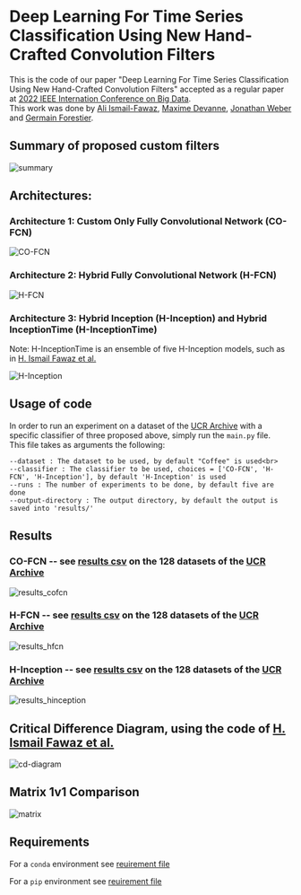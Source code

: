 # Deep Learning For Time Series Classification Using New Hand-Crafted Convolution Filters

This is the code of our paper "Deep Learning For Time Series Classification Using New Hand-Crafted Convolution Filters" accepted as a regular paper at [2022 IEEE Internation Conference on Big Data](https://bigdataieee.org/BigData2022/).<br>
This work was done by [Ali Ismail-Fawaz](https://hadifawaz1999.github.io/), [Maxime Devanne](http://maxime-devanne.com/), [Jonathan Weber](https://www.jonathan-weber.eu/) and [Germain Forestier](https://germain-forestier.info/).

## Summary of proposed custom filters

![summary](images/summary.png)

## Architectures:

### Architecture 1: Custom Only Fully Convolutional Network (CO-FCN)

![CO-FCN](images/CO-FCN.png)

### Architecture 2: Hybrid Fully Convolutional Network (H-FCN)

![H-FCN](images/H-FCN.png)

### Architecture 3: Hybrid Inception (H-Inception) and Hybrid InceptionTime (H-InceptionTime)<br>
Note: H-InceptionTime is an ensemble of five H-Inception models, such as in [H. Ismail Fawaz et al.](https://github.com/hfawaz/InceptionTime)

![H-Inception](images/H-Inception.png)

## Usage of code

In order to run an experiment on a dataset of the [UCR Archive](https://www.cs.ucr.edu/~eamonn/time_series_data/) with a specific classifier of three proposed above, simply run the ```main.py``` file. <br>
This file takes as arguments the following:<br>
```
--dataset : The dataset to be used, by default "Coffee" is used<br>
--classifier : The classifier to be used, choices = ['CO-FCN', 'H-FCN', 'H-Inception'], by default 'H-Inception' is used
--runs : The number of experiments to be done, by default five are done
--output-directory : The output directory, by default the output is saved into 'results/'
```

## Results

### CO-FCN -- see [results csv](results/CO-FCN/results_UCR_128.csv) on the 128 datasets of the [UCR Archive](https://www.cs.ucr.edu/~eamonn/time_series_data/)

![results_cofcn](images/results_cofcn.png)

### H-FCN -- see [results csv](results/H-FCN/results_UCR_128.csv) on the 128 datasets of the [UCR Archive](https://www.cs.ucr.edu/~eamonn/time_series_data/)


![results_hfcn](images/results_hfcn.png)

### H-Inception -- see [results csv](results/H-Inception/results_UCR_128.csv) on the 128 datasets of the [UCR Archive](https://www.cs.ucr.edu/~eamonn/time_series_data/)


![results_hinception](images/results_hinception.png)

## Critical Difference Diagram, using the code of [H. Ismail Fawaz et al.](https://github.com/hfawaz/cd-diagram)

![cd-diagram](images/cd-diagram.png)

## Matrix 1v1 Comparison

![matrix](images/heatmap.png)

## Requirements

For a ```conda``` environment see [reuirement file](requirements_conda.txt)<br>

For a ```pip``` environment see [reuirement file](requirement_pip.txt )<br>
